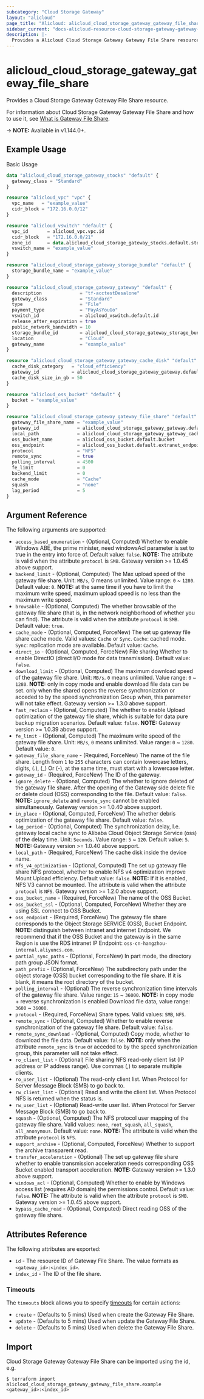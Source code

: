 ```yaml
---
subcategory: "Cloud Storage Gateway"
layout: "alicloud"
page_title: "Alicloud: alicloud_cloud_storage_gateway_gateway_file_share"
sidebar_current: "docs-alicloud-resource-cloud-storage-gateway-gateway-file-share"
description: |-
  Provides a Alicloud Cloud Storage Gateway Gateway File Share resource.
---
```


# alicloud\_cloud\_storage\_gateway\_gateway\_file\_share

Provides a Cloud Storage Gateway Gateway File Share resource.

For information about Cloud Storage Gateway Gateway File Share and how to use it, see [What is Gateway File Share](https://www.alibabacloud.com/help/zh/doc-detail/170298.htm).

-> **NOTE:** Available in v1.144.0+.

## Example Usage

Basic Usage

```terraform
data "alicloud_cloud_storage_gateway_stocks" "default" {
  gateway_class = "Standard"
}

resource "alicloud_vpc" "vpc" {
  vpc_name   = "example_value"
  cidr_block = "172.16.0.0/12"
}

resource "alicloud_vswitch" "default" {
  vpc_id       = alicloud_vpc.vpc.id
  cidr_block   = "172.16.0.0/21"
  zone_id      = data.alicloud_cloud_storage_gateway_stocks.default.stocks.0.zone_id
  vswitch_name = "example_value"
}

resource "alicloud_cloud_storage_gateway_storage_bundle" "default" {
  storage_bundle_name = "example_value"
}

resource "alicloud_cloud_storage_gateway_gateway" "default" {
  description              = "tf-acctestDesalone"
  gateway_class            = "Standard"
  type                     = "File"
  payment_type             = "PayAsYouGo"
  vswitch_id               = alicloud_vswitch.default.id
  release_after_expiration = true
  public_network_bandwidth = 10
  storage_bundle_id        = alicloud_cloud_storage_gateway_storage_bundle.default.id
  location                 = "Cloud"
  gateway_name             = "example_value"
}

resource "alicloud_cloud_storage_gateway_gateway_cache_disk" "default" {
  cache_disk_category   = "cloud_efficiency"
  gateway_id            = alicloud_cloud_storage_gateway_gateway.default.id
  cache_disk_size_in_gb = 50
}

resource "alicloud_oss_bucket" "default" {
  bucket = "example_value"
}

resource "alicloud_cloud_storage_gateway_gateway_file_share" "default" {
  gateway_file_share_name = "example_value"
  gateway_id              = alicloud_cloud_storage_gateway_gateway.default.id
  local_path              = alicloud_cloud_storage_gateway_gateway_cache_disk.default.local_file_path
  oss_bucket_name         = alicloud_oss_bucket.default.bucket
  oss_endpoint            = alicloud_oss_bucket.default.extranet_endpoint
  protocol                = "NFS"
  remote_sync             = true
  polling_interval        = 4500
  fe_limit                = 0
  backend_limit           = 0
  cache_mode              = "Cache"
  squash                  = "none"
  lag_period              = 5
}

```

## Argument Reference

The following arguments are supported:

* `access_based_enumeration` - (Optional, Computed) Whether to enable Windows ABE, the prime minister, need windowsAcl parameter is set to true in the entry into force of. Default value: `false`. **NOTE:** The attribute is valid when the attribute `protocol` is `SMB`. Gateway version >= 1.0.45 above support. 
* `backend_limit` - (Optional, Computed) The Max upload speed of the gateway file share. Unit: `MB/s`, 0 means unlimited. Value range: `0` ~ `1280`. Default value: `0`. **NOTE:** at the same time if you have to limit the maximum write speed, maximum upload speed is no less than the maximum write speed. 
* `browsable` - (Optional, Computed) The whether browsable of the gateway file share (that is, in the network neighborhood of whether you can find). The attribute is valid when the attribute `protocol` is `SMB`. Default value: `true`.
* `cache_mode` - (Optional, Computed, ForceNew) The set up gateway file share cache mode. Valid values: `Cache` or `Sync`. `Cache`: cached mode. `Sync`: replication mode are available. Default value: `Cache`.
* `direct_io` - (Optional, Computed, ForceNew) File sharing Whether to enable DirectIO (direct I/O mode for data transmission). Default value: `false`.
* `download_limit` - (Optional, Computed) The maximum download speed of the gateway file share. Unit: `MB/s`. `0` means unlimited. Value range: `0` ~ `1280`. **NOTE:** only in copy mode and enable download file data can be set. only when the shared opens the reverse synchronization or acceded to by the speed synchronization Group when, this parameter will not take effect. Gateway version >= 1.3.0 above support. 
* `fast_reclaim` - (Optional, Computed) The whether to enable Upload optimization of the gateway file share, which is suitable for data pure backup migration scenarios. Default value: `false`. **NOTE:** Gateway version >= 1.0.39 above support. 
* `fe_limit` - (Optional, Computed) The maximum write speed of the gateway file share. Unit: `MB/s`, `0` means unlimited. Value range: `0` ~ `1280`. Default value: `0`.
* `gateway_file_share_name` - (Required, ForceNew) The name of the file share. Length from `1` to `255` characters can contain lowercase letters, digits, (.), (_) Or (-), at the same time, must start with a lowercase letter.
* `gateway_id` - (Required, ForceNew) The ID of the gateway.
* `ignore_delete` - (Optional, Computed) The whether to ignore deleted of the gateway file share. After the opening of the Gateway side delete file or delete cloud (OSS) corresponding to the file. Default value: `false`. **NOTE:** `ignore_delete` and `remote_sync` cannot be enabled simultaneously. Gateway version >= 1.0.40 above support. 
* `in_place` - (Optional, Computed, ForceNew) The whether debris optimization of the gateway file share. Default value: `false`.
* `lag_period` - (Optional, Computed) The synchronization delay, I.e. gateway local cache sync to Alibaba Cloud Object Storage Service (oss) of the delay time. Unit: `Seconds`. Value range: `5` ~ `120`. Default value: `5`. **NOTE:** Gateway version >= 1.0.40 above support. 
* `local_path` - (Required, ForceNew) The cache disk inside the device name.
* `nfs_v4_optimization` - (Optional, Computed) The set up gateway file share NFS protocol, whether to enable NFS v4 optimization improve Mount Upload efficiency. Default value: `false`. **NOTE:** If it is enabled, NFS V3 cannot be mounted. The attribute is valid when the attribute `protocol` is `NFS`. Gateway version >= 1.2.0 above support. 
* `oss_bucket_name` - (Required, ForceNew) The name of the OSS Bucket.
* `oss_bucket_ssl` - (Optional, Computed, ForceNew) Whether they are using SSL connect to OSS Bucket.
* `oss_endpoint` - (Required, ForceNew) The gateway file share corresponds to the Object Storage SERVICE (OSS), Bucket Endpoint. **NOTE:** distinguish between intranet and internet Endpoint. We recommend that if the OSS Bucket and the gateway is in the same Region is use the RDS intranet IP Endpoint: `oss-cn-hangzhou-internal.aliyuncs.com`. 
* `partial_sync_paths` - (Optional, ForceNew) In part mode, the directory path group JSON format.
* `path_prefix` - (Optional, ForceNew) The subdirectory path under the object storage (OSS) bucket corresponding to the file share. If it is blank, it means the root directory of the bucket.
* `polling_interval` - (Optional) The reverse synchronization time intervals of the gateway file share. Value range: `15` ~ `36000`. **NOTE:** in copy mode + reverse synchronization is enabled Download file data, value range: `3600` ~ `36000`. 
* `protocol` - (Required, ForceNew) Share types. Valid values: `SMB`, `NFS`.
* `remote_sync` - (Optional, Computed) Whether to enable reverse synchronization of the gateway file share. Default value: `false`.
* `remote_sync_download` - (Optional, Computed) Copy mode, whether to download the file data. Default value: `false`. **NOTE:** only when the attribute `remote_sync` is `true` or acceded to by the speed synchronization group, this parameter will not take effect. 
* `ro_client_list` - (Optional) File sharing NFS read-only client list (IP address or IP address range). Use commas (,) to separate multiple clients.
* `ro_user_list` - (Optional) The read-only client list. When Protocol for Server Message Block (SMB) to go back to.
* `rw_client_list` - (Optional) Read and write the client list. When Protocol NFS is returned when the status is.
* `rw_user_list` - (Optional) Read-write user list. When Protocol for Server Message Block (SMB) to go back to.
* `squash` - (Optional, Computed) The NFS protocol user mapping of the gateway file share. Valid values: `none`, `root_squash`, `all_squash`, `all_anonymous`. Default value: `none`. **NOTE:** The attribute is valid when the attribute `protocol` is `NFS`.
* `support_archive` - (Optional, Computed, ForceNew) Whether to support the archive transparent read.
* `transfer_acceleration` - (Optional) The set up gateway file share whether to enable transmission acceleration needs corresponding OSS Bucket enabled transport acceleration. **NOTE:** Gateway version >= 1.3.0 above support. 
* `windows_acl` - (Optional, Computed) Whether to enable by Windows access list (requires AD domain) the permissions control. Default value: `false`. **NOTE:** The attribute is valid when the attribute `protocol` is `SMB`. Gateway version >= 1.0.45 above support. 
* `bypass_cache_read` - (Optional, Computed) Direct reading OSS of the gateway file share.

## Attributes Reference

The following attributes are exported:

* `id` - The resource ID of Gateway File Share. The value formats as `<gateway_id>:<index_id>`.
* `index_id` - The ID of the file share.

### Timeouts

The `timeouts` block allows you to specify [timeouts](https://www.terraform.io/docs/configuration-0-11/resources.html#timeouts) for certain actions:

* `create` - (Defaults to 5 mins) Used when create the Gateway File Share.
* `update` - (Defaults to 5 mins) Used when update the Gateway File Share.
* `delete` - (Defaults to 5 mins) Used when delete the Gateway File Share.

## Import

Cloud Storage Gateway Gateway File Share can be imported using the id, e.g.

```shell
$ terraform import alicloud_cloud_storage_gateway_gateway_file_share.example <gateway_id>:<index_id>
```